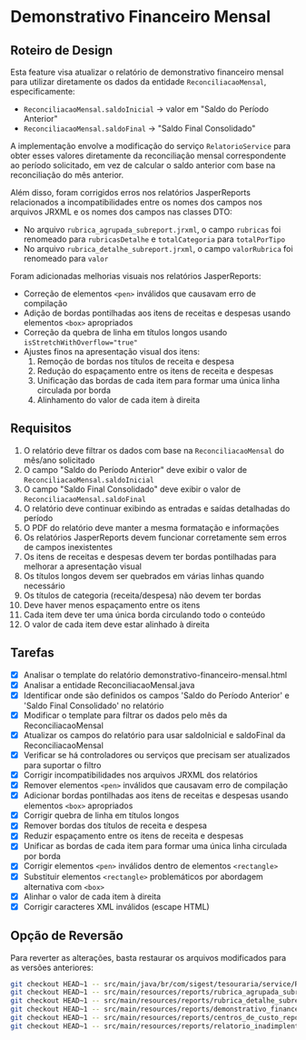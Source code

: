 # Demonstrativo Financeiro Mensal

## Roteiro de Design

Esta feature visa atualizar o relatório de demonstrativo financeiro mensal para utilizar diretamente os dados da entidade `ReconciliacaoMensal`, especificamente:
- `ReconciliacaoMensal.saldoInicial` -> valor em "Saldo do Período Anterior"
- `ReconciliacaoMensal.saldoFinal` -> "Saldo Final Consolidado"

A implementação envolve a modificação do serviço `RelatorioService` para obter esses valores diretamente da reconciliação mensal correspondente ao período solicitado, em vez de calcular o saldo anterior com base na reconciliação do mês anterior.

Além disso, foram corrigidos erros nos relatórios JasperReports relacionados a incompatibilidades entre os nomes dos campos nos arquivos JRXML e os nomes dos campos nas classes DTO:
- No arquivo `rubrica_agrupada_subreport.jrxml`, o campo `rubricas` foi renomeado para `rubricasDetalhe` e `totalCategoria` para `totalPorTipo`
- No arquivo `rubrica_detalhe_subreport.jrxml`, o campo `valorRubrica` foi renomeado para `valor`

Foram adicionadas melhorias visuais nos relatórios JasperReports:
- Correção de elementos `<pen>` inválidos que causavam erro de compilação
- Adição de bordas pontilhadas aos itens de receitas e despesas usando elementos `<box>` apropriados
- Correção da quebra de linha em títulos longos usando `isStretchWithOverflow="true"`
- Ajustes finos na apresentação visual dos itens:
  1. Remoção de bordas nos títulos de receita e despesa
  2. Redução do espaçamento entre os itens de receita e despesas
  3. Unificação das bordas de cada item para formar uma única linha circulada por borda
  4. Alinhamento do valor de cada item à direita

## Requisitos

1. O relatório deve filtrar os dados com base na `ReconciliacaoMensal` do mês/ano solicitado
2. O campo "Saldo do Período Anterior" deve exibir o valor de `ReconciliacaoMensal.saldoInicial`
3. O campo "Saldo Final Consolidado" deve exibir o valor de `ReconciliacaoMensal.saldoFinal`
4. O relatório deve continuar exibindo as entradas e saídas detalhadas do período
5. O PDF do relatório deve manter a mesma formatação e informações
6. Os relatórios JasperReports devem funcionar corretamente sem erros de campos inexistentes
7. Os itens de receitas e despesas devem ter bordas pontilhadas para melhorar a apresentação visual
8. Os títulos longos devem ser quebrados em várias linhas quando necessário
9. Os títulos de categoria (receita/despesa) não devem ter bordas
10. Deve haver menos espaçamento entre os itens
11. Cada item deve ter uma única borda circulando todo o conteúdo
12. O valor de cada item deve estar alinhado à direita

## Tarefas

- [x] Analisar o template do relatório demonstrativo-financeiro-mensal.html
- [x] Analisar a entidade ReconciliacaoMensal.java
- [x] Identificar onde são definidos os campos 'Saldo do Período Anterior' e 'Saldo Final Consolidado' no relatório
- [x] Modificar o template para filtrar os dados pelo mês da ReconciliacaoMensal
- [x] Atualizar os campos do relatório para usar saldoInicial e saldoFinal da ReconciliacaoMensal
- [x] Verificar se há controladores ou serviços que precisam ser atualizados para suportar o filtro
- [x] Corrigir incompatibilidades nos arquivos JRXML dos relatórios
- [x] Remover elementos `<pen>` inválidos que causavam erro de compilação
- [x] Adicionar bordas pontilhadas aos itens de receitas e despesas usando elementos `<box>` apropriados
- [x] Corrigir quebra de linha em títulos longos
- [x] Remover bordas dos títulos de receita e despesa
- [x] Reduzir espaçamento entre os itens de receita e despesas
- [x] Unificar as bordas de cada item para formar uma única linha circulada por borda
- [x] Corrigir elementos `<pen>` inválidos dentro de elementos `<rectangle>`
- [x] Substituir elementos `<rectangle>` problemáticos por abordagem alternativa com `<box>`
- [x] Alinhar o valor de cada item à direita
- [x] Corrigir caracteres XML inválidos (escape HTML)

## Opção de Reversão

Para reverter as alterações, basta restaurar os arquivos modificados para as versões anteriores:

```bash
git checkout HEAD~1 -- src/main/java/br/com/sigest/tesouraria/service/RelatorioService.java
git checkout HEAD~1 -- src/main/resources/reports/rubrica_agrupada_subreport.jrxml
git checkout HEAD~1 -- src/main/resources/reports/rubrica_detalhe_subreport.jrxml
git checkout HEAD~1 -- src/main/resources/reports/demonstrativo_financeiro_mensal_report.jrxml
git checkout HEAD~1 -- src/main/resources/reports/centros_de_custo_report.jrxml
git checkout HEAD~1 -- src/main/resources/reports/relatorio_inadimplentes.jrxml
```
